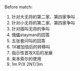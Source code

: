 Before match:
1. 针对大无将的第二家、第四家争叫
2. 针对小无将的第二家、第四家争叫
3. 针对插叫无将的争叫
4. 傀儡stayman的回答
5. 五张套问叫的回答
6. 1X被加倍后的转移叫
7. 指示性首攻X后的发展
8. 来本索尔的使用
9. 1m P/X 2NT/3m
